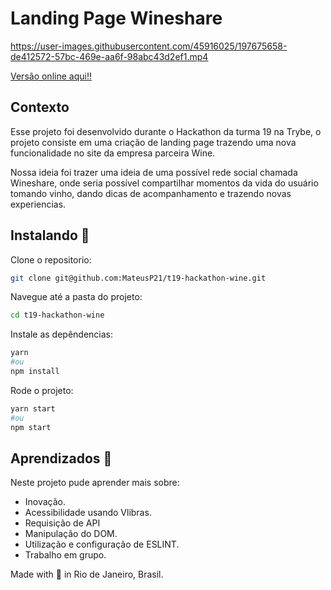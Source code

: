 
# Landing Page Wineshare



https://user-images.githubusercontent.com/45916025/197675658-de412572-57bc-469e-aa6f-98abc43d2ef1.mp4



[Versão online aqui!!](https://t19-hackathon-wine.vercel.app/)

## Contexto

Esse projeto foi desenvolvido durante o Hackathon da turma 19 na Trybe, o projeto consiste em uma criação de landing page trazendo uma nova funcionalidade no site da empresa parceira Wine.

Nossa ideia foi trazer uma ideia de uma possível rede social chamada Wineshare, onde seria possível compartilhar momentos da vida do usuário tomando vinho, dando dicas de acompanhamento e trazendo novas experiencias.


## Instalando  🚀
Clone o repositorio:

```sh
git clone git@github.com:MateusP21/t19-hackathon-wine.git
```
Navegue até a pasta do projeto:

```sh
cd t19-hackathon-wine
```
Instale as depêndencias:

```sh
yarn 
#ou 
npm install
```

Rode o projeto:
```sh
yarn start
#ou 
npm start
```
## Aprendizados 📖

Neste projeto pude aprender mais sobre:

* Inovação.
* Acessibilidade usando Vlibras.
* Requisição de API
* Manipulação do DOM.
* Utilização e configuração de ESLINT.
* Trabalho em grupo.

 Made with 💙 in Rio de Janeiro, Brasil.
